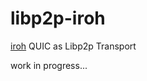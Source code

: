 # libp2p-iroh
[iroh](https://github.com/n0-computer/iroh) QUIC as Libp2p Transport


work in progress...